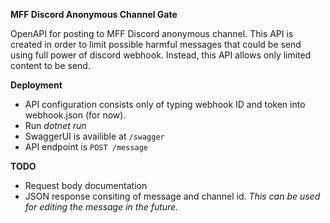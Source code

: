 **MFF Discord Anonymous Channel Gate**

OpenAPI for posting to MFF Discord anonymous channel.
This API is created in order to limit possible harmful messages that could be send
using full power of discord webhook. Instead, this API allows only limited content to be send.

**Deployment**

- API configuration consists only of typing webhook ID and token into webhook.json (for now).
- Run *dotnet run*
- SwaggerUI is availible at `/swagger`
- API endpoint is `POST /message`

**TODO**

- Request body documentation
- JSON response consiting of message and channel id. *This can be used for editing the message in the future.*
